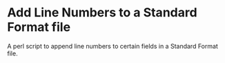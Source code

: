 # Add Line Numbers to a Standard Format file
 A perl script to append line numbers to certain fields in a Standard Format file.

